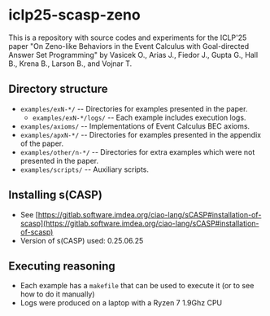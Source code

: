 # iclp25-scasp-zeno
This is a repository with source codes and experiments for the ICLP'25 paper
"On Zeno-like Behaviors in the Event Calculus with Goal-directed Answer Set Programming"
by Vasicek O., Arias J., Fiedor J., Gupta G., Hall B., Krena B., Larson B., and Vojnar T.

## Directory structure
- `examples/exN-*/`         -- Directories for examples presented in the paper.
  - `examples/exN-*/logs/`    -- Each example includes execution logs.
- `examples/axioms/`        -- Implementations of Event Calculus BEC axioms.
- `examples/apxN-*/`        -- Directories for examples presented in the appendix of the paper.
- `examples/other/n-*/`     -- Directories for extra examples which were not presented in the paper.
- `examples/scripts/`       -- Auxiliary scripts.

## Installing s(CASP)
- See [https://gitlab.software.imdea.org/ciao-lang/sCASP#installation-of-scasp](https://gitlab.software.imdea.org/ciao-lang/sCASP#installation-of-scasp)
- Version of s(CASP) used: 0.25.06.25

## Executing reasoning
- Each example has a `makefile` that can be used to execute it (or to see how to do it manually)
- Logs were produced on a laptop with a Ryzen 7 1.9Ghz CPU
